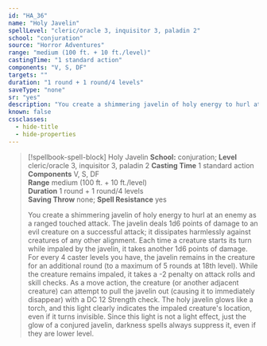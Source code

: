 ```yaml
---
id: "HA_36"
name: "Holy Javelin"
spellLevel: "cleric/oracle 3, inquisitor 3, paladin 2"
school: "conjuration"
source: "Horror Adventures"
range: "medium (100 ft. + 10 ft./level)"
castingTime: "1 standard action"
components: "V, S, DF"
targets: ""
duration: "1 round + 1 round/4 levels"
saveType: "none"
sr: "yes"
description: "You create a shimmering javelin of holy energy to hurl at an enemy as a ranged touched attack. The javelin deals 1d6 points of damage to an evil creature on a successful attack; it dissipates harmlessly against creatures of any other alignment. Each time a creature starts its turn while impaled by the javelin, it takes another 1d6 points of damage. For every 4 caster levels you have, the javelin remains in the creature for an additional round (to a maximum of 5 rounds at 18th level). While the creature remains impaled, it takes a -2 penalty on attack rolls and skill checks. As a move action, the creature (or another adjacent creature)  can attempt to pull the javelin out (causing it to immediately disappear) with a DC 12 Strength check.  The holy javelin glows like a torch, and this light clearly indicates the impaled creature's location, even if it turns invisible. Since this light is not a light effect, just the glow of a conjured javelin, darkness spells always suppress it, even if they are lower level."
known: false
cssclasses:
  - hide-title
  - hide-properties
---
```


> [!spellbook-spell-block] Holy Javelin
> **School:** conjuration; **Level** cleric/oracle 3, inquisitor 3, paladin 2
> **Casting Time** 1 standard action  
> **Components** V, S, DF  
> **Range** medium (100 ft. + 10 ft./level)  
> **Duration** 1 round + 1 round/4 levels  
> **Saving Throw** none; **Spell Resistance** yes
> 
> You create a shimmering javelin of holy energy to hurl at an enemy as a ranged touched attack. The javelin deals 1d6 points of damage to an evil creature on a successful attack; it dissipates harmlessly against creatures of any other alignment. Each time a creature starts its turn while impaled by the javelin, it takes another 1d6 points of damage. For every 4 caster levels you have, the javelin remains in the creature for an additional round (to a maximum of 5 rounds at 18th level). While the creature remains impaled, it takes a -2 penalty on attack rolls and skill checks. As a move action, the creature (or another adjacent creature)  can attempt to pull the javelin out (causing it to immediately disappear) with a DC 12 Strength check.  The holy javelin glows like a torch, and this light clearly indicates the impaled creature's location, even if it turns invisible. Since this light is not a light effect, just the glow of a conjured javelin, darkness spells always suppress it, even if they are lower level.